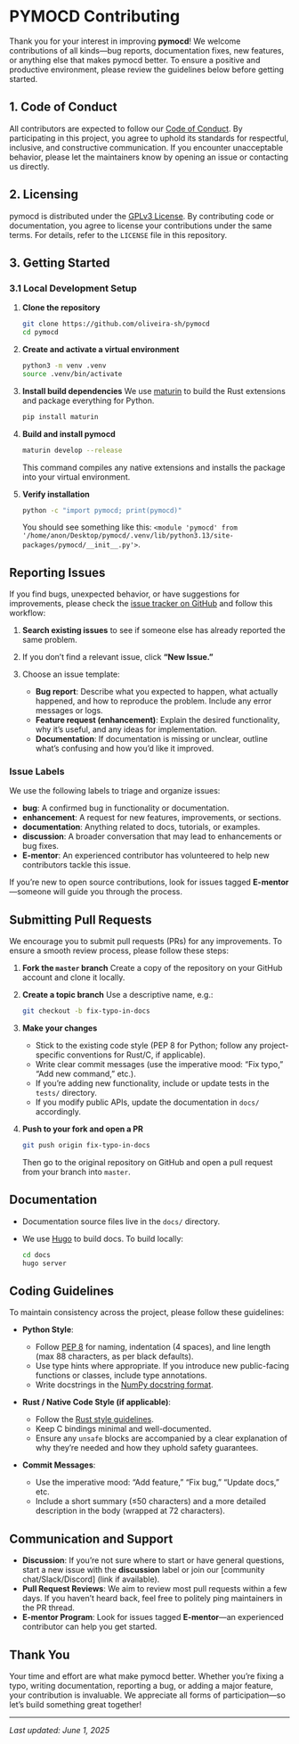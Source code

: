 # PYMOCD Contributing

Thank you for your interest in improving **pymocd**! We welcome contributions of all kinds—bug reports, documentation fixes, new features, or anything else that makes pymocd better. 
To ensure a positive and productive environment, please review the guidelines below before getting started.


## 1. Code of Conduct

All contributors are expected to follow our [Code of Conduct](./CODE_OF_CONDUCT.md). By participating in this project, you agree to uphold its standards for respectful, inclusive, and constructive communication. If you encounter unacceptable behavior, please let the maintainers know by opening an issue or contacting us directly.


## 2. Licensing

pymocd is distributed under the [GPLv3 License](./LICENSE). By contributing code or documentation, you agree to license your contributions under the same terms. For details, refer to the `LICENSE` file in this repository.

## 3. Getting Started

### 3.1 Local Development Setup

1. **Clone the repository**  
   ```bash
   git clone https://github.com/oliveira-sh/pymocd
   cd pymocd
   ```

2. **Create and activate a virtual environment**

   ```bash
   python3 -m venv .venv
   source .venv/bin/activate
   ```

3. **Install build dependencies**
   We use [maturin](https://www.maturin.rs/) to build the Rust extensions and package everything for Python.

   ```bash
   pip install maturin
   ```

4. **Build and install pymocd**

   ```bash
   maturin develop --release
   ```

   This command compiles any native extensions and installs the package into your virtual environment.

5. **Verify installation**

   ```bash
   python -c "import pymocd; print(pymocd)"
   ```

   You should see something like this: `<module 'pymocd' from '/home/anon/Desktop/pymocd/.venv/lib/python3.13/site-packages/pymocd/__init__.py'>`.

## Reporting Issues

If you find bugs, unexpected behavior, or have suggestions for improvements, please check the [issue tracker on GitHub](https://github.com/oliveira-sh/pymocd/issues) and follow this workflow:

1. **Search existing issues** to see if someone else has already reported the same problem.
2. If you don’t find a relevant issue, click **“New Issue.”**
3. Choose an issue template:

   * **Bug report**: Describe what you expected to happen, what actually happened, and how to reproduce the problem. Include any error messages or logs.
   * **Feature request (enhancement)**: Explain the desired functionality, why it’s useful, and any ideas for implementation.
   * **Documentation**: If documentation is missing or unclear, outline what’s confusing and how you’d like it improved.

### Issue Labels

We use the following labels to triage and organize issues:

* **bug**: A confirmed bug in functionality or documentation.
* **enhancement**: A request for new features, improvements, or sections.
* **documentation**: Anything related to docs, tutorials, or examples.
* **discussion**: A broader conversation that may lead to enhancements or bug fixes.
* **E-mentor**: An experienced contributor has volunteered to help new contributors tackle this issue.

If you’re new to open source contributions, look for issues tagged **E-mentor**—someone will guide you through the process.

## Submitting Pull Requests

We encourage you to submit pull requests (PRs) for any improvements. To ensure a smooth review process, please follow these steps:

1. **Fork the `master` branch**
   Create a copy of the repository on your GitHub account and clone it locally.

2. **Create a topic branch**
   Use a descriptive name, e.g.:

   ```bash
   git checkout -b fix-typo-in-docs
   ```

3. **Make your changes**

   * Stick to the existing code style (PEP 8 for Python; follow any project-specific conventions for Rust/C, if applicable).
   * Write clear commit messages (use the imperative mood: “Fix typo,” “Add new command,” etc.).
   * If you’re adding new functionality, include or update tests in the `tests/` directory.
   * If you modify public APIs, update the documentation in `docs/` accordingly.

4. **Push to your fork and open a PR**

   ```bash
   git push origin fix-typo-in-docs
   ```

   Then go to the original repository on GitHub and open a pull request from your branch into `master`.

## Documentation

* Documentation source files live in the `docs/` directory.
* We use [Hugo](https://gohugo.io/) to build docs. To build locally:

  ```bash
  cd docs
  hugo server
  ```

## Coding Guidelines

To maintain consistency across the project, please follow these guidelines:

* **Python Style**:

  * Follow [PEP 8](https://www.python.org/dev/peps/pep-0008/) for naming, indentation (4 spaces), and line length (max 88 characters, as per black defaults).
  * Use type hints where appropriate. If you introduce new public-facing functions or classes, include type annotations.
  * Write docstrings in the [NumPy docstring format](https://numpydoc.readthedocs.io/en/latest/format.html).

* **Rust / Native Code Style (if applicable)**:

  * Follow the [Rust style guidelines](https://doc.rust-lang.org/1.0.0/style/).
  * Keep C bindings minimal and well-documented.
  * Ensure any `unsafe` blocks are accompanied by a clear explanation of why they’re needed and how they uphold safety guarantees.

* **Commit Messages**:

  * Use the imperative mood: “Add feature,” “Fix bug,” “Update docs,” etc.
  * Include a short summary (≤50 characters) and a more detailed description in the body (wrapped at 72 characters).

## Communication and Support

* **Discussion**: If you’re not sure where to start or have general questions, start a new issue with the **discussion** label or join our \[community chat/Slack/Discord] (link if available).
* **Pull Request Reviews**: We aim to review most pull requests within a few days. If you haven’t heard back, feel free to politely ping maintainers in the PR thread.
* **E-mentor Program**: Look for issues tagged **E-mentor**—an experienced contributor can help you get started.

## Thank You

Your time and effort are what make pymocd better. Whether you’re fixing a typo, writing documentation, reporting a bug, or adding a major feature, your contribution is invaluable. We appreciate all forms of participation—so let’s build something great together!

---

*Last updated: June 1, 2025*
